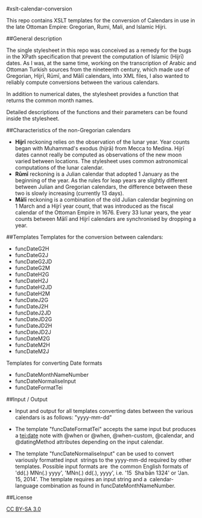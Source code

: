 #xslt-calendar-conversion


This repo contains XSLT templates for the conversion of Calendars in use in the late Ottoman Empire: Gregorian, Rumi, Mali, and Islamic Hijri.

##General description

The single stylesheet in this repo was conceived as a remedy for the bugs in the XPath specification that prevent the computation of Islamic (Hijrī) dates. As I was, at the same time, working on the transcription of Arabic and Ottoman Turkish sources from the nineteenth century, which made use of Gregorian, Hijrī, Rūmī, and Mālī calendars, into XML files, I also wanted to reliably compute conversions between the various calendars.

In addition to numerical dates, the stylesheet provides a function that returns the common month names.

Detailed descriptions of the functions and their parameters can be found inside the stylesheet.

##Characteristics of the non-Gregorian calendars

- **Hijrī** reckoning relies on the observation of the lunar year. Year counts began with Muhammad's exodus (hijrā) from Mecca to Medina. Hijrī dates cannot really be computed as observations of the new moon varied between locations. The stylesheet uses common astronomical computations of the lunar calendar.
- **Rūmī** reckoning is a Julian calendar that adopted 1 January as the beginning of the year. As the rules for leap years are slightly different between Julian and Gregorian calendars, the difference between these two is slowly increasing (currently 13 days).
- **Mālī** reckoning is a combination of the old Julian calendar beginning on 1 March and a Hijrī year count, that was introduced as the fiscal calendar of the Ottoman Empire in 1676. Every 33 lunar years, the year counts between Mālī and Hijrī calendars are synchronised by dropping a year.

##Templates
Templates for the conversion between calendars: 

- funcDateG2H
- funcDateG2J
- funcDateG2JD
- funcDateG2M
- funcDateH2G
- funcDateH2J
- funcDateH2JD
- funcDateH2M
- funcDateJ2G
- funcDateJ2H
- funcDateJ2JD
- funcDateJD2G
- funcDateJD2H
- funcDateJD2J
- funcDateM2G
- funcDateM2H
- funcDateM2J

Templates for converting Date formats

- funcDateMonthNameNumber
- funcDateNormaliseInput
- funcDateFormatTei

##Input / Output

- Input and output for all templates converting dates between the various calendars is as follows: "yyyy-mm-dd"

 - The template "funcDateFormatTei" accepts the same input but produces a <tei:date> note with @when or @when, @when-custom, @calendar, and @datingMethod attributes depending on the input calendar.
 - The template "funcDateNormaliseInput" can be used to convert variously formatted input                 strings to the yyyy-mm-dd required by other templates. Possible input formats are                 the common English formats of 'dd(.) MNn(.) yyyy', 'MNn(.) dd(.), yyyy', i.e. '15                 Shaʿbān 1324' or 'Jan. 15, 2014'. The template requires an input string and a                 calendar-language combination as found in funcDateMonthNameNumber.

##License

[CC BY-SA 3.0](http://creativecommons.org/licenses/by-sa/3.0/)
